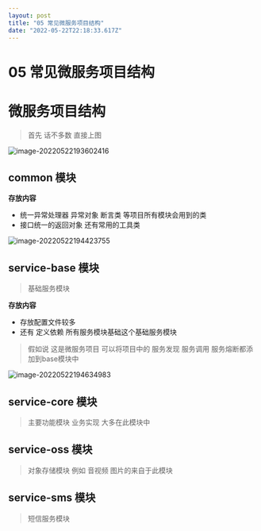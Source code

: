 ```yaml
---
layout: post
title: "05 常见微服务项目结构"
date: "2022-05-22T22:18:33.617Z"
---
```

05 常见微服务项目结构
============

微服务项目结构
=======

> 首先 话不多数 直接上图

![image-20220522193602416](https://img2022.cnblogs.com/blog/2233272/202205/2233272-20220522193603454-1360291483.png)

common 模块
---------

**存放内容**

*   统一异常处理器 异常对象 断言类 等项目所有模块会用到的类
*   接口统一的返回对象 还有常用的工具类

![image-20220522194423755](https://img2022.cnblogs.com/blog/2233272/202205/2233272-20220522194423942-204146718.png)

service-base 模块
---------------

> 基础服务模块

**存放内容**

*   存放配置文件较多
*   还有 定义依赖 所有服务模块基础这个基础服务模块

> 假如说 这是微服务项目 可以将项目中的 服务发现 服务调用 服务熔断都添加到base模块中

![image-20220522194634983](https://img2022.cnblogs.com/blog/2233272/202205/2233272-20220522194635248-1764661080.png)

service-core 模块
---------------

> 主要功能模块 业务实现 大多在此模块中

service-oss 模块
--------------

> 对象存储模块 例如 音视频 图片的来自于此模块

service-sms 模块
--------------

> 短信服务模块